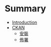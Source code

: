 # Summary

* [Introduction](README.md)
* [CKAN](chapter1.md)
   * [安裝](ckan_install.md)
   * [佈署](deployment.md)

